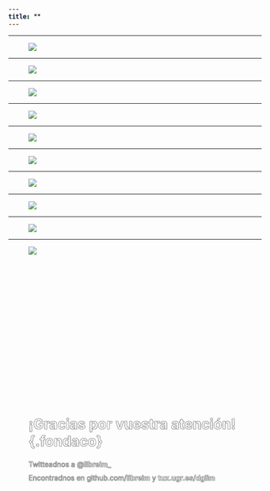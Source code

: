 ```yaml
---
title: ""
---
```


---------------------

![](logotype.png)

---------------------

![](blog1.png)

---------------------

![](seminarios_aboutus.jpg)

---------------------

![](seminarios_R.jpg)

---------------------

![](seminarios_algebra.jpg)

---------------------

![](seminario.jpg)

---------------------

![](overflow.png)

---------------------

![](hackathon_pizza.jpg)

---------------------

![](hackathon_work.jpg)

---------------------

![](apuntes.png)

<!--
![](blogsnap.png)

![](awesomesnap.png)

![](apuntessnap.png)

---------------------


---------------------


---------------------
-->

# ¡Gracias por vuestra atención!{.fondaco}

Twitteadnos a **@libreim_**

Encontradnos en github.com/**libreim**
y **tux.ugr.es/dgiim**

<!--link href='http://fonts.googleapis.com/css?family=Lato:400,300,700,400italic,700italic' rel='stylesheet' type='text/css'-->
<!--link rel="stylesheet" href="http://code.cdn.mozilla.net/fonts/fira.css" /-->
<style>
  * {
    color: white;
    -webkit-text-stroke: 1px rgba(0,0,0,0.3);
    text-shadow: 0 0 1px #000;
  }

  p {
    margin: 10px 40px;
  }
  h1 {
    margin: 320px 40px 20px;
  }
  section.fondaco {
      background: url(logo_blackboard.jpg);
      background-size: 100% 100%;
  }

  section {
    -moz-transition: top 300ms ease-in-out 0s, opacity 300ms ease-in-out;
    -webkit-transition: top 300ms ease-in-out 0s, opacity 300ms ease-in-out;
    -ms-transition: top 300ms ease-in-out 0s, opacity 300ms ease-in-out;
    transition: top 300ms ease-in-out 0s, opacity 300ms ease-in-out;
  }

  section .left, section .right {
    background: #4d6680;
    display: flex;
    align-items: center;
    position: absolute;
    left: 0;
    right: 0;
    top: 0;
    bottom: 0;
    text-align: center;

    transition: left 500ms cubic-bezier(0.190, 1.000, 0.220, 1.000) 500ms;
  }

  section ul {
    text-align: left;
  }

  section .up, section .down {
    background: #4d6680;
    display: flex;
    align-items: center;
    position: absolute;
    left: 0;
    right: 0;
    top: 0;
    bottom: 0;
    text-align: center;

    transition: top 500ms cubic-bezier(0.190, 1.000, 0.220, 1.000) 500ms;
  }

  section .up>*, section .down>* {
    margin: 0 auto;
  }

  section .left .up, section .left .down {
    transition-delay: 1200ms;
  }

  section img, figure img {
    max-width: 100%;
    width: auto;
    height: auto;
    margin: 0 auto;
    display: block;
    position: inherit;
  }

  figure {
    background-color: transparent !important;
    height: auto !important;
  }

  section .logo figure img {
    width: 300px;
  }


  /**** Before **** /
  section { opacity: 0; }

  section .left, section .right {
    width: 50%;
    left: 25%;
  }

  section .up, section .down {
    height: 50%;
    top: 25%;
  }

  /**** Now **** /
  section[aria-selected] { opacity: 1; }

  section[aria-selected] .left {
    left: 0;
  }

  section[aria-selected] .right {
    left: 50%;
  }

  section[aria-selected] .up {
    top: 0;
  }

  section[aria-selected] .down {
    top: 50%;
  }


  /**** After **** /
  section[aria-selected] ~ section { opacity: 0; }

  /**/
  
  .reloj {
    font-family: Fira Sans;
    position: absolute;
    bottom: 0.2rem;
    right: 1rem;
    color: #d0d0d0;
    z-index: 100;
    font-size: 0.8rem;
  }
</style>

<script>
// http://www.w3schools.com/js/tryit.asp?filename=tryjs_timing_clock
function startTime() {
    var today = new Date();
    var h = today.getHours();
    var m = today.getMinutes();
    m = checkTime(m);
    document.getElementById('reloj').textContent =
    h + ":" + m;
    var t = setTimeout(startTime, 500);
}
function checkTime(i) {
    if (i < 10) {i = "0" + i};  // add zero in front of numbers < 10
    return i;
}

var rel = document.createElement("div");
rel.id = "reloj";
rel.classList.add("reloj");
document.body.appendChild(rel);
startTime();
</script>
